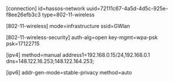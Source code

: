 [connection]
id=hassos-network
uuid=72111c67-4a5d-4d5c-925e-f8ee26efb3c3
type=802-11-wireless

[802-11-wireless]
mode=infrastructure
ssid=GWlan

[802-11-wireless-security]
auth-alg=open
key-mgmt=wpa-psk
psk=17122715

[ipv4]
method=manual
address1=192.168.0.15/24,192.168.0.1
dns=148.122.16.253;148.122.164.253;

[ipv6]
addr-gen-mode=stable-privacy
method=auto